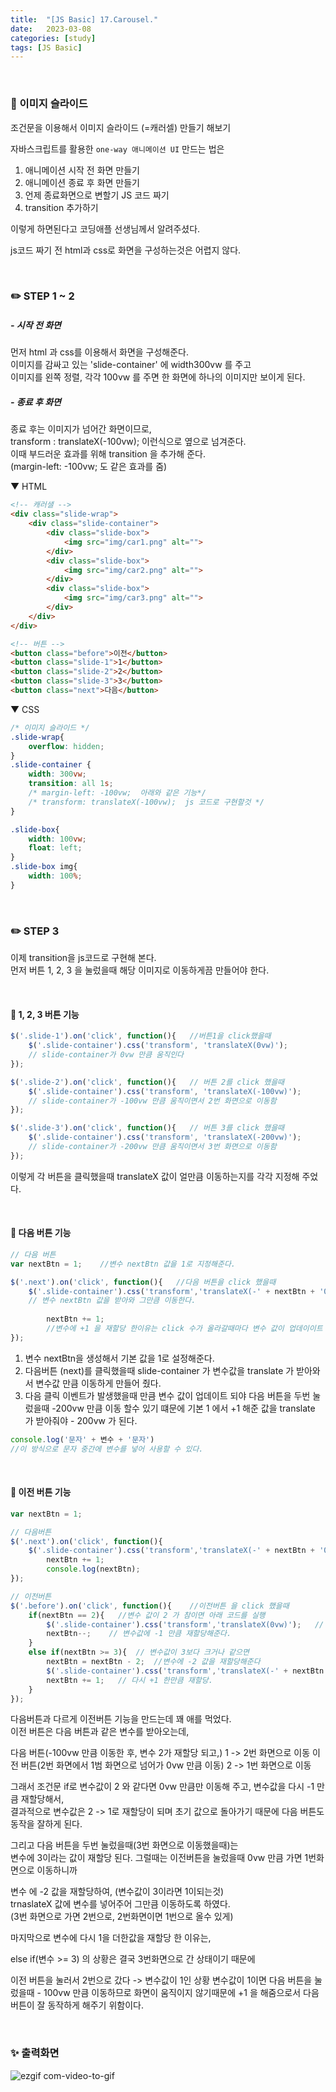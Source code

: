 ```yaml
---
title:  "[JS Basic] 17.Carousel."
date:   2023-03-08
categories: [study]
tags: [JS Basic]
---
```

<br>

### 📂 이미지 슬라이드

조건문을 이용해서 이미지 슬라이드 (=캐러셀) 만들기 해보기

자바스크립트를 활용한 `one-way 애니메이션 UI` 만드는 법은

1. 애니메이션 시작 전 화면 만들기
2. 애니메이션 종료 후 화면 만들기
3. 언제 종료화면으로 변할기 JS 코드 짜기
4. transition 추가하기

이렇게 하면된다고 코딩애플 선생님께서 알려주셨다.

js코드 짜기 전 html과 css로 화면을 구성하는것은 어렵지 않다.


<br>

### ✏️ STEP 1 ~ 2


##### - 시작 전 화면

먼저 html 과 css를 이용해서 화면을 구성해준다.    
이미지를 감싸고 있는 'slide-container' 에 width300vw 를 주고      
이미지를 왼쪽 정렬, 각각 100vw 를 주면 한 화면에 하나의 이미지만 보이게 된다.    

##### - 종료 후 화면

종료 후는 이미지가 넘어간 화면이므로,      
transform : translateX(-100vw); 이런식으로 옆으로 넘겨준다.    
이때 부드러운 효과를 위해 transition 을 추가해 준다.     
(margin-left: -100vw; 도 같은 효과를 줌)



▼ HTML
```html
<!-- 캐러샐 -->
<div class="slide-wrap">
    <div class="slide-container">
        <div class="slide-box">
            <img src="img/car1.png" alt="">
        </div>
        <div class="slide-box">
            <img src="img/car2.png" alt="">
        </div>
        <div class="slide-box">
            <img src="img/car3.png" alt="">
        </div>
    </div>
</div>

<!-- 버튼 -->
<button class="before">이전</button>
<button class="slide-1">1</button>
<button class="slide-2">2</button>
<button class="slide-3">3</button>
<button class="next">다음</button>
```

▼ CSS
```css
/* 이미지 슬라이드 */
.slide-wrap{
    overflow: hidden;
}
.slide-container {
    width: 300vw;
    transition: all 1s;
    /* margin-left: -100vw;  아래와 같은 기능*/
    /* transform: translateX(-100vw);  js 코드로 구현할것 */
}

.slide-box{
    width: 100vw;
    float: left;
}
.slide-box img{
    width: 100%;
}
```

<br>

### ✏️ STEP 3

이제 transition을 js코드로 구현해 본다.      
먼저 버튼 1, 2, 3 을 눌렀을때 해당 이미지로 이동하게끔 만들어야 한다.

<br>

#### 📌 1, 2, 3 버튼 기능

```js
$('.slide-1').on('click', function(){   //버튼1을 click했을때
    $('.slide-container').css('transform', 'translateX(0vw)');
    // slide-container가 0vw 만큼 움직인다
});

$('.slide-2').on('click', function(){   // 버튼 2를 click 했을때
    $('.slide-container').css('transform', 'translateX(-100vw)');
    // slide-container가 -100vw 만큼 움직이면서 2번 화면으로 이동함
});

$('.slide-3').on('click', function(){   // 버튼 3를 click 했을때
    $('.slide-container').css('transform', 'translateX(-200vw)');
    // slide-container가 -200vw 만큼 움직이면서 3번 화면으로 이동함
});
```

이렇게 각 버튼을 클릭했을때 translateX 값이 얼만큼 이동하는지를 각각 지정해 주었다.

<br>

#### 📌 다음 버튼 기능 

```js
// 다음 버튼
var nextBtn = 1;    //변수 nextBtn 값을 1로 지정해준다.

$('.next').on('click', function(){   //다음 버튼을 click 했을때
    $('.slide-container').css('transform','translateX(-' + nextBtn + '00vw)');
    // 변수 nextBtn 값을 받아와 그만큼 이동한다.
        
        nextBtn += 1;
        //변수에 +1 을 재할당 한이유는 click 수가 올라갈때마다 변수 값이 업데이이트 되야하기 때문     
});
```

1. 변수 nextBtn을 생성해서 기본 값을 1로 설정해준다.      
2. 다음버튼 (next)를 클릭했을때 slide-container 가 변수값을 translate 가 받아와서 변수값 만큼 이동하게 만들어 줬다.      
3. 다음 클릭 이벤트가 발생했을때 만큼 변수 값이 업데이트 되야 다음 버튼을 두번 눌렀을때 -200vw 만큼 이동 할수 있기 떄문에
기본 1 에서 +1 해준 값을 translate 가 받아줘야 - 200vw 가 된다.  

```js
console.log('문자' + 변수 + '문자') 
//이 방식으로 문자 중간에 변수를 넣어 사용할 수 있다.
```

<br>

#### 📌 이전 버튼 기능

```js
var nextBtn = 1;

// 다음버튼
$('.next').on('click', function(){   
    $('.slide-container').css('transform','translateX(-' + nextBtn + '00vw)');
        nextBtn += 1;
        console.log(nextBtn);          
});

// 이전버튼
$('.before').on('click', function(){    //이전버튼 을 click 했을때         
    if(nextBtn == 2){   //변수 값이 2 가 참이면 아래 코드를 실행 
        $('.slide-container').css('transform','translateX(0vw)');   // 이동하지 않는다.
        nextBtn--;    // 변수값에 -1 만큼 재할당해준다.                
    }
    else if(nextBtn >= 3){  // 변수값이 3보다 크거나 같으면
        nextBtn = nextBtn - 2;  //변수에 -2 값을 재할당해준다
        $('.slide-container').css('transform','translateX(-' + nextBtn + '00vw)');  // 재할당 해준 값만큼 이동
        nextBtn += 1;   // 다시 +1 한만큼 재할당.
    }
});
```

다음버튼과 다르게 이전버튼 기능을 만드는데 꽤 애를 먹었다.      
이전 버튼은 다음 버튼과 같은 변수를 받아오는데,       


다음 버튼(-100vw 만큼 이동한 후, 변수 2가 재할당 되고,) 1 -> 2번 화면으로 이동
이전 버튼(2번 화면에서 1범 화면으로 넘어가 0vw 만큼 이동) 2 -> 1번 화면으로 이동

그래서 조건문 if로 변수값이 2 와 같다면 0vw 만큼만 이동해 주고, 변수값을 다시 -1 만큼 재할당해서,     
결과적으로 변수값은 2 -> 1로 재할당이 되며 초기 값으로 돌아가기 때문에 다음 버튼도 동작을 잘하게 된다.

그리고 다음 버튼을 두번 눌렀을때(3번 화면으로 이동했을때)는      
변수에 3이라는 값이 재할당 된다. 그럴때는 이전버튼을 눌렀을때 0vw 만큼 가면 1번화면으로 이동하니까     

변수 에 -2 값을 재할당하여, (변수값이 3이라면 1이되는것)     
trnaslateX 값에 변수를 넣어주어 그만큼 이동하도록 하였다.      
(3번 화면으로 가면 2번으로, 2번화면이면 1번으로 올수 있게)    

마지막으로 변수에 다시 1을 더한값을 재할당 한 이유는,

else if(변수 >= 3) 의 상황은 결국 3번화면으로 간 상태이기 때문에     

이전 버튼을 눌러서 2번으로 갔다 -> 변수값이 1인 상황 
변수값이 1이면 다음 버튼을 눌렀을때 - 100vw 만큼 이동하므로 화면이 움직이지 않기때문에
+1 을 해줌으로서 다음버튼이 잘 동작하게 해주기 위함이다.


<br>

### ✨ 출력화면

![ezgif com-video-to-gif](https://user-images.githubusercontent.com/115879536/223984017-d151bc72-49d8-41fe-9b28-ba56c9ff45b7.gif)

